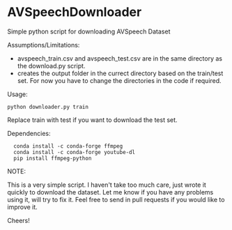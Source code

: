 # AVSpeechDownloader
Simple python script for downloading AVSpeech Dataset

Assumptions/Limitations: 
  - avspeech_train.csv and avspeech_test.csv are in the same directory as the download.py script.
  - creates the output folder in the currect directory based on the train/test set. For now you have to change the directories in the code if required.
  
Usage:
  ```
  python downloader.py train
  ```
Replace train with test if you want to download the test set.

Dependencies:
```
  conda install -c conda-forge ffmpeg
  conda install -c conda-forge youtube-dl
  pip install ffmpeg-python
```
NOTE:

  This is a very simple script. I haven't take too much care, just wrote it quickly to download the dataset. Let me know if you have any problems using it, will try to fix it. Feel free to send in pull requests if you would like to improve it.
  
  Cheers!
